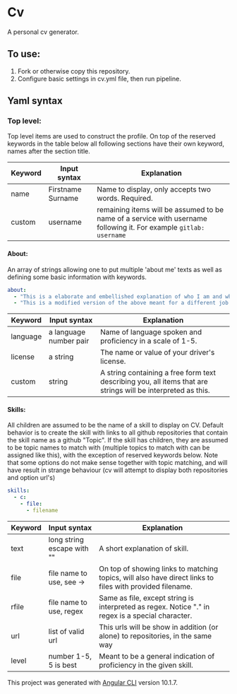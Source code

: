 # Cv

A personal cv generator.

## To use:
1. Fork or otherwise copy this repository.
2. Configure basic settings in cv.yml file, then run pipeline.

## Yaml syntax

### Top level:
Top level items are used to construct the profile. On top of the reserved keywords in the table below all following sections have their own keyword, names after the section title.

| Keyword    | Input syntax              | Explanation                                                                                                       |
|------------|---------------------------|-------------------------------------------------------------------------------------------------------------------|
| name       | Firstname Surname         | Name to display, only accepts two words. Required.                                                                |
| custom     | username                  | remaining items will be assumed to be name of a service with username following it. For example `gitlab: username`|

#### About:
An array of strings allowing one to put multiple 'about me' texts as well as defining some basic information with keywords.
```yaml
about:
  - "This is a elaborate and embellished explanation of who I am and what I have done."
  - "This is a modified version of the above meant for a different job."
```

| Keyword    | Input syntax              | Explanation                                                                                                       |
|------------|---------------------------|-------------------------------------------------------------------------------------------------------------------|
| language   | a language number pair    | Name of language spoken and proficiency in a scale of 1-5.                                                        |
| license    | a string                  | The name or value of your driver's license.                                                                       |
| custom     | string                    | A string containing a free form text describing you, all items that are strings will be interpreted as this.      |


#### Skills:
All children are assumed to be the name of a skill to display on CV. Default behavior is to create the skill with links to all github repositories that contain the skill name as a github "Topic". If the skill has children, they are assumed to be topic names to match with (multiple topics to match with can be assigned like this), with the exception of reserved keywords below. Note that some options do not make sense together with topic matching, and will have result in strange behaviour (cv will attempt to display both repositories and option url's)
```yaml
skills:
  - c:
    - file:
      - filename
```

| Keyword    | Input syntax              | Explanation                                                                                                       |
|------------|---------------------------|-------------------------------------------------------------------------------------------------------------------|
| text       | long string escape with ""| A short explanation of skill.                                                                                     |
| file       | file name to use, see ->  | On top of showing links to matching topics, will also have direct links to files with provided filename.          |
| rfile      | file name to use, regex   | Same as file, except string is interpreted as regex. Notice "." in regex is a special character.                  |
| url        | list of valid url         | This urls will be show in addition (or alone) to repositories, in the same way                                    |
| level      | number 1-5, 5 is best     | Meant to be a general indication of proficiency in the given skill.                                               |

This project was generated with [Angular CLI](https://github.com/angular/angular-cli) version 10.1.7.
